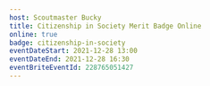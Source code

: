 ```yaml
---
host: Scoutmaster Bucky
title: Citizenship in Society Merit Badge Online
online: true
badge: citizenship-in-society
eventDateStart: 2021-12-28 13:00
eventDateEnd: 2021-12-28 16:30
eventBriteEventId: 228765051427
---
```

